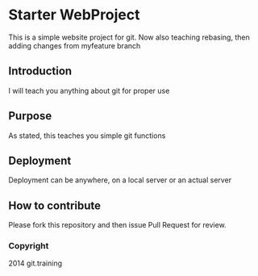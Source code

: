 # Starter WebProject
This is a simple website project for git. Now also teaching rebasing, then adding changes from myfeature branch
## Introduction
I will teach you anything about git for proper use
## Purpose
As stated, this teaches you simple git functions
## Deployment
Deployment can be anywhere, on a local server or an actual server
## How to contribute

Please fork this repository and then issue Pull Request for review.

### Copyright

2014 git.training